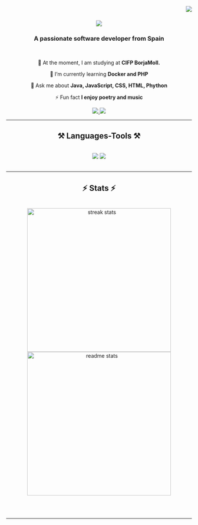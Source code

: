 <img align="right" src="https://visitor-badge.laobi.icu/badge?page_id=Sfacius-DAWI.Sfacius-DAWI" />

<h1 align="center">
    <img src="https://readme-typing-svg.herokuapp.com/?font=Righteous&size=35&center=true&vCenter=true&width=500&height=70&duration=4000&lines=Hi+There!+👋;+I'm+Santi+Facius!;" />
</h1>

<h3 align="center">A passionate software developer from Spain</h3>

<br/>

<div align="center">
 
 🔭 At the moment, I am studying at **CIFP BorjaMoll.**
 
 🌱 I’m currently learning **Docker and PHP**

💬 Ask me about **Java, JavaScript, CSS, HTML, Phython**

⚡ Fun fact **I enjoy poetry and music**

 </div>
 
<div align="center"> 
  <a href="faciusangulos@gmail.com">
    <img src="https://img.shields.io/badge/Gmail-333333?style=for-the-badge&logo=gmail&logoColor=red" />
  </a>
  <a href="www.linkedin.com/in/santiago-facius" target="_blank">
    <img src="https://img.shields.io/badge/LinkedIn-0077B5?style=for-the-badge&logo=linkedin&logoColor=white" target="_blank" />
  </a>
</div>

 <hr/>
 
<h2 align="center">⚒️ Languages-Tools ⚒️</h2>
<br/>
<div align="center">
    <img src="https://skillicons.dev/icons?i=html,css,vscode,github,git," />
    <img src="https://skillicons.dev/icons?i=nodejs,python,javascript,java,mysql" /><br>
</div>

<br/>
<hr/>

<h2 align="center">⚡ Stats ⚡</h2>
<br>
<div align=center>
  <img width=390 src="https://github-readme-stats.vercel.app/api?username=Sfacius-DAWI&show_icons=true&theme=transparent" alt="streak stats"/>
  <img width=390 src="https://github-readme-stats.vercel.app/api/top-langs/?username=Sfacius-DAWI&size_weight=0.5&count_weight=0.5" alt="readme stats" />
  
</div>

<br/><br/>

<hr/>



